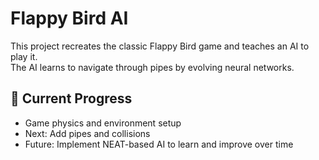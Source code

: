 # Flappy Bird AI

This project recreates the classic Flappy Bird game and teaches an AI to play it.  
The AI learns to navigate through pipes by evolving neural networks.

## 🎯 Current Progress
- Game physics and environment setup
- Next: Add pipes and collisions  
- Future: Implement NEAT-based AI to learn and improve over time  

